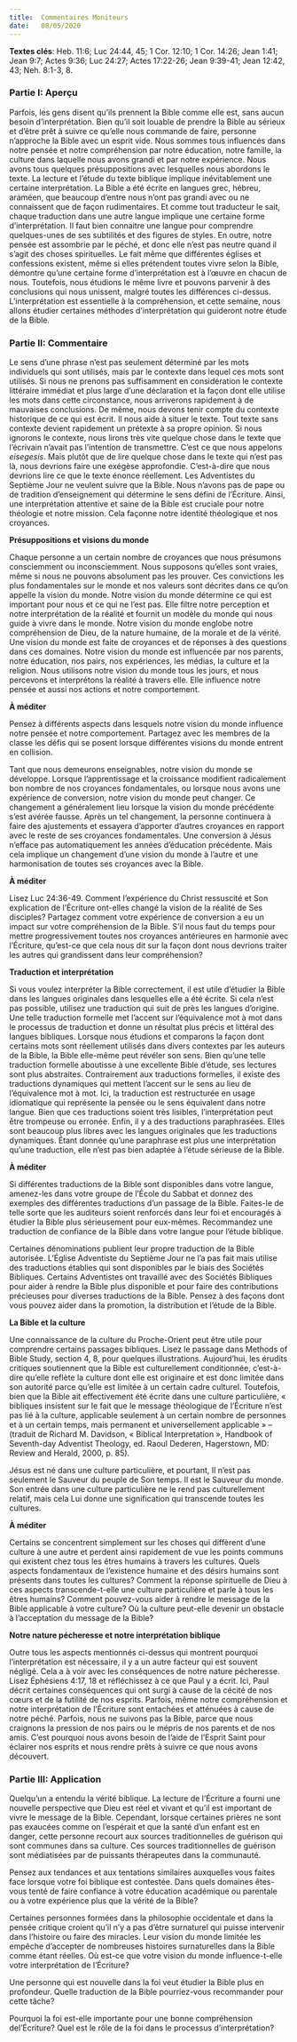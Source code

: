 ```yaml
---
title:  Commentaires Moniteurs
date:   08/05/2020
---
```


**Textes clés**: Heb. 11:6; Luc 24:44, 45; 1 Cor. 12:10; 1 Cor. 14:26; Jean 1:41; Jean 9:7; Actes 9:36; Luc 24:27; Actes 17:22-26; Jean 9:39-41; Jean 12:42, 43; Neh. 8:1-3, 8.

### Partie I: Aperçu

Parfois, les gens disent qu’ils prennent la Bible comme elle est, sans aucun besoin d’interprétation. Bien qu’il soit louable de prendre la Bible au sérieux et d’être prêt à suivre ce qu’elle nous commande de faire, personne n’approche la Bible avec un esprit vide. Nous sommes tous influencés dans notre pensée et notre compréhension par notre éducation, notre famille, la culture dans laquelle nous avons grandi et par notre expérience. Nous avons tous quelques présuppositions avec lesquelles nous abordons le texte. La lecture et l’étude du texte biblique implique inévitablement une certaine interprétation. La Bible a été écrite en langues grec, hébreu, araméen, que beaucoup d’entre nous n’ont pas grandi avec ou ne connaissent que de façon rudimentaires. Et comme tout traducteur le sait, chaque traduction dans une autre langue implique une certaine forme d’interprétation. Il faut bien connaitre une langue pour comprendre quelques-unes de ses subtilités et des figures de styles. En outre, notre pensée est assombrie par le péché, et donc elle n’est pas neutre quand il s’agit des choses spirituelles. Le fait même que différentes églises et confessions existent, même si elles prétendent toutes vivre selon la Bible, démontre qu’une certaine forme d’interprétation est à l’œuvre en chacun de nous. Toutefois, nous étudions le même livre et pouvons parvenir à des conclusions qui nous unissent, malgré toutes les différences ci-dessus. L’interprétation est essentielle à la compréhension, et cette semaine, nous allons étudier certaines méthodes d’interprétation qui guideront notre étude de la Bible.

### Partie II: Commentaire

Le sens d’une phrase n’est pas seulement déterminé par les mots individuels qui sont utilisés, mais par le contexte dans lequel ces mots sont utilisés. Si nous ne prenons pas suffisamment en considération le contexte littéraire immédiat et plus large d’une déclaration et la façon dont elle utilise les mots dans cette circonstance, nous arriverons rapidement à de mauvaises conclusions. De même, nous devons tenir compte du contexte historique de ce qui est écrit. Il nous aide à situer le texte. Tout texte sans contexte devient rapidement un prétexte à sa propre opinion. Si nous ignorons le contexte, nous lirons très vite quelque chose dans le texte que l’écrivain n’avait pas l’intention de transmettre. C’est ce que nous appelons _eisegesis_. Mais plutôt que de lire quelque chose dans le texte qui n’est pas là, nous devrions faire une exégèse approfondie. C’est-à-dire que nous devrions lire ce que le texte énonce réellement. Les Adventistes du Septième Jour ne veulent suivre que la Bible. Nous n’avons pas de pape ou de tradition d’enseignement qui détermine le sens défini de l’Écriture. Ainsi, une interprétation attentive et saine de la Bible est cruciale pour notre théologie et notre mission. Cela façonne notre identité théologique et nos croyances.

**Présuppositions et visions du monde**

Chaque personne a un certain nombre de croyances que nous présumons consciemment ou inconsciemment. Nous supposons qu’elles sont vraies, même si nous ne pouvons absolument pas les prouver. Ces convictions les plus fondamentales sur le monde et nos valeurs sont décrites dans ce qu’on appelle la vision du monde. Notre vision du monde détermine ce qui est important pour nous et ce qui ne l’est pas. Elle filtre notre perception et notre interprétation de la réalité et fournit un modèle du monde qui nous guide à vivre dans le monde. Notre vision du monde englobe notre compréhension de Dieu, de la nature humaine, de la morale et de la vérité. Une vision du monde est faite de croyances et de réponses à des questions dans ces domaines. Notre vision du monde est influencée par nos parents, notre éducation, nos pairs, nos expériences, les médias, la culture et la religion. Nous utilisons notre vision du monde tous les jours, et nous percevons et interprétons la réalité à travers elle. Elle influence notre pensée et aussi nos actions et notre comportement.

**À méditer**

Pensez à différents aspects dans lesquels notre vision du monde influence notre pensée et notre comportement. Partagez avec les membres de la classe les défis qui se posent lorsque différentes visions du monde entrent en collision.

Tant que nous demeurons enseignables, notre vision du monde se développe. Lorsque l’apprentissage et la croissance modifient radicalement bon nombre de nos croyances fondamentales, ou lorsque nous avons une expérience de conversion, notre vision du monde peut changer. Ce changement a généralement lieu lorsque la vision du monde précédente s’est avérée fausse. Après un tel changement, la personne continuera à faire des ajustements et essayera d’apporter d’autres croyances en rapport avec le reste de ses croyances fondamentales. Une conversion à Jésus n’efface pas automatiquement les années d’éducation précédente. Mais cela implique un changement d’une vision du monde à l’autre et une harmonisation de toutes ses croyances avec la Bible.

**À méditer**

Lisez Luc 24:36-49. Comment l’expérience du Christ ressuscité et Son explication de l’Écriture ont-elles changé la vision de la réalité de Ses disciples? Partagez comment votre expérience de conversion a eu un impact sur votre compréhension de la Bible. S’il nous faut du temps pour mettre progressivement toutes nos croyances antérieures en harmonie avec l’Écriture, qu’est-ce que cela nous dit sur la façon dont nous devrions traiter les autres qui grandissent dans leur compréhension?

**Traduction et interprétation**

Si vous voulez interpréter la Bible correctement, il est utile d’étudier la Bible dans les langues originales dans lesquelles elle a été écrite. Si cela n’est pas possible, utilisez une traduction qui suit de près les langues d’origine. Une telle traduction formelle met l’accent sur l’équivalence mot à mot dans le processus de traduction et donne un résultat plus précis et littéral des langues bibliques. Lorsque nous étudions et comparons la façon dont certains mots sont réellement utilisés dans divers contextes par les auteurs de la Bible, la Bible elle-même peut révéler son sens. Bien qu’une telle traduction formelle aboutisse à une excellente Bible d’étude, ses lectures sont plus abstraites. Contrairement aux traductions formelles, il existe des traductions dynamiques qui mettent l’accent sur le sens au lieu de l’équivalence mot à mot. Ici, la traduction est restructurée en usage idiomatique qui représente la pensée ou le sens équivalent dans notre langue. Bien que ces traductions soient très lisibles, l’interprétation peut être trompeuse ou erronée. Enfin, il y a des traductions paraphrasées. Elles sont beaucoup plus libres avec les langues originales que les traductions dynamiques. Étant donnée qu’une paraphrase est plus une interprétation qu’une traduction, elle n’est pas bien adaptée à l’étude sérieuse de la Bible.

**À méditer**

Si différentes traductions de la Bible sont disponibles dans votre langue, amenez-les dans votre groupe de l’École du Sabbat et donnez des exemples des différentes traductions d’un passage de la Bible. Faites-le de telle sorte que les auditeurs soient renforcés dans leur foi et encouragés à étudier la Bible plus sérieusement pour eux-mêmes. Recommandez une traduction de confiance de la Bible dans votre langue pour l’étude biblique.

Certaines dénominations publient leur propre traduction de la Bible autorisée. L’Église Adventiste du Septième Jour ne l’a pas fait mais utilise des traductions établies qui sont disponibles par le biais des Sociétés Bibliques. Certains Adventistes ont travaillé avec des Sociétés Bibliques pour aider à rendre la Bible plus disponible et pour faire des contributions précieuses pour diverses traductions de la Bible. Pensez à des façons dont vous pouvez aider dans la promotion, la distribution et l’étude de la Bible.

**La Bible et la culture**

Une connaissance de la culture du Proche-Orient peut être utile pour comprendre certains passages bibliques. Lisez le passage dans Methods of Bible Study, section 4, 8, pour quelques illustrations. Aujourd’hui, les érudits critiques soutiennent que la Bible est culturellement conditionnée, c’est-à-dire qu’elle reflète la culture dont elle est originaire et est donc limitée dans son autorité parce qu’elle est limitée à un certain cadre culturel. Toutefois, bien que la Bible ait effectivement été écrite dans une culture particulière, «  bibliques insistent sur le fait que le message théologique de l’Écriture n’est pas lié à la culture, applicable seulement à un certain nombre de personnes et à un certain temps, mais permanent et universellement applicable » – (traduit de Richard M. Davidson, « Biblical Interpretation », Handbook of Seventh-day Adventist Theology, ed. Raoul Dederen, Hagerstown, MD: Review and Herald, 2000, p. 85).

Jésus est né dans une culture particulière, et pourtant, Il n’est pas seulement le Sauveur du peuple de Son temps. Il est le Sauveur du monde. Son entrée dans une culture particulière ne le rend pas culturellement relatif, mais cela Lui donne une signification qui transcende toutes les cultures.

**À méditer**

Certains se concentrent simplement sur les choses qui diffèrent d’une culture à une autre et perdent ainsi rapidement de vue les points communs qui existent chez tous les êtres humains à travers les cultures. Quels aspects fondamentaux de l’existence humaine et des désirs humains sont présents dans toutes les cultures? Comment la réponse spirituelle de Dieu à ces aspects transcende-t-elle une culture particulière et parle à tous les êtres humains? Comment pouvez-vous aider à rendre le message de la Bible applicable à votre culture? Où la culture peut-elle devenir un obstacle à l’acceptation du message de la Bible?

**Notre nature pécheresse et notre interprétation biblique**

Outre tous les aspects mentionnés ci-dessus qui montrent pourquoi l’interprétation est nécessaire, il y a un autre facteur qui est souvent négligé. Cela a à voir avec les conséquences de notre nature pécheresse. Lisez Éphésiens 4:17, 18 et réfléchissez à ce que Paul y a écrit. Ici, Paul décrit certaines conséquences qui ont surgi à cause de la cécité de nos cœurs et de la futilité de nos esprits. Parfois, même notre compréhension et notre interprétation de l’Écriture sont entachées et atténuées à cause de notre péché. Parfois, nous ne suivons pas la Bible, parce que nous craignons la pression de nos pairs ou le mépris de nos parents et de nos amis. C’est pourquoi nous avons besoin de l’aide de l’Esprit Saint pour éclairer nos esprits et nous rendre prêts à suivre ce que nous avons découvert.

### Partie III: Application

Quelqu’un a entendu la vérité biblique. La lecture de l’Écriture a fourni une nouvelle perspective que Dieu est réel et vivant et qu’il est important de vivre le message de la Bible. Cependant, lorsque certaines prières ne sont pas exaucées comme on l’espérait et que la santé d’un enfant est en danger, cette personne recourt aux sources traditionnelles de guérison qui sont communes dans sa culture. Ces sources traditionnelles de guérison sont médiatisées par de puissants thérapeutes dans la communauté.

Pensez aux tendances et aux tentations similaires auxquelles vous faites face lorsque votre foi biblique est contestée. Dans quels domaines êtes-vous tenté de faire confiance à votre éducation académique ou parentale ou à votre expérience plus que la vérité de la Bible?

Certaines personnes formées dans la philosophie occidentale et dans la pensée critique croient qu’il n’y a pas d’être surnaturel qui puisse intervenir dans l’histoire ou faire des miracles. Leur vision du monde limitée les empêche d’accepter de nombreuses histoires surnaturelles dans la Bible comme étant réelles. Où est-ce que votre vision du monde influence-t-elle votre interprétation de l’Écriture?

Une personne qui est nouvelle dans la foi veut étudier la Bible plus en profondeur. Quelle traduction de la Bible pourriez-vous recommander pour cette tâche?

Pourquoi la foi est-elle importante pour une bonne compréhension del’Écriture? Quel est le rôle de la foi dans le processus d’interprétation?
